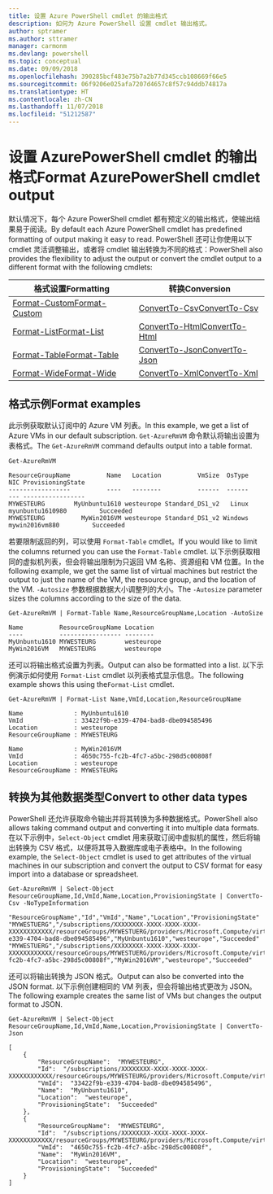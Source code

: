 ```yaml
---
title: 设置 Azure PowerShell cmdlet 的输出格式
description: 如何为 Azure PowerShell 设置 cmdlet 输出格式。
author: sptramer
ms.author: sttramer
manager: carmonm
ms.devlang: powershell
ms.topic: conceptual
ms.date: 09/09/2018
ms.openlocfilehash: 390285bcf483e75b7a2b77d345ccb108669f66e5
ms.sourcegitcommit: 06f9206e025afa7207d4657c8f57c94ddb74817a
ms.translationtype: HT
ms.contentlocale: zh-CN
ms.lasthandoff: 11/07/2018
ms.locfileid: "51212587"
---
```

# <a name="format-azurepowershell-cmdlet-output"></a><span data-ttu-id="2a81c-103">设置 AzurePowerShell cmdlet 的输出格式</span><span class="sxs-lookup"><span data-stu-id="2a81c-103">Format AzurePowerShell cmdlet output</span></span>

<span data-ttu-id="2a81c-104">默认情况下，每个 Azure PowerShell cmdlet 都有预定义的输出格式，使输出结果易于阅读。</span><span class="sxs-lookup"><span data-stu-id="2a81c-104">By default each Azure PowerShell cmdlet has predefined formatting of output making it easy to read.</span></span>  <span data-ttu-id="2a81c-105">PowerShell 还可让你使用以下 cmdlet 灵活调整输出，或者将 cmdlet 输出转换为不同的格式：</span><span class="sxs-lookup"><span data-stu-id="2a81c-105">PowerShell also provides the flexibility to adjust the output or convert the cmdlet output to a different format with the following cmdlets:</span></span>

| <span data-ttu-id="2a81c-106">格式设置</span><span class="sxs-lookup"><span data-stu-id="2a81c-106">Formatting</span></span>      | <span data-ttu-id="2a81c-107">转换</span><span class="sxs-lookup"><span data-stu-id="2a81c-107">Conversion</span></span>       |
|-----------------|------------------|
| [<span data-ttu-id="2a81c-108">Format-Custom</span><span class="sxs-lookup"><span data-stu-id="2a81c-108">Format-Custom</span></span>](/powershell/module/microsoft.powershell.utility/format-custom) | [<span data-ttu-id="2a81c-109">ConvertTo-Csv</span><span class="sxs-lookup"><span data-stu-id="2a81c-109">ConvertTo-Csv</span></span>](/powershell/module/microsoft.powershell.utility/convertto-csv)  |
| [<span data-ttu-id="2a81c-110">Format-List</span><span class="sxs-lookup"><span data-stu-id="2a81c-110">Format-List</span></span>](/powershell/module/microsoft.powershell.utility/format-list)   | [<span data-ttu-id="2a81c-111">ConvertTo-Html</span><span class="sxs-lookup"><span data-stu-id="2a81c-111">ConvertTo-Html</span></span>](/powershell/module/microsoft.powershell.utility/convertto-html) |
| [<span data-ttu-id="2a81c-112">Format-Table</span><span class="sxs-lookup"><span data-stu-id="2a81c-112">Format-Table</span></span>](/powershell/module/microsoft.powershell.utility/format-table)  | [<span data-ttu-id="2a81c-113">ConvertTo-Json</span><span class="sxs-lookup"><span data-stu-id="2a81c-113">ConvertTo-Json</span></span>](/powershell/module/microsoft.powershell.utility/convertto-json) |
| [<span data-ttu-id="2a81c-114">Format-Wide</span><span class="sxs-lookup"><span data-stu-id="2a81c-114">Format-Wide</span></span>](/powershell/module/microsoft.powershell.utility/format-wide)   | [<span data-ttu-id="2a81c-115">ConvertTo-Xml</span><span class="sxs-lookup"><span data-stu-id="2a81c-115">ConvertTo-Xml</span></span>](/powershell/module/microsoft.powershell.utility/convertto-xml)  |

## <a name="format-examples"></a><span data-ttu-id="2a81c-116">格式示例</span><span class="sxs-lookup"><span data-stu-id="2a81c-116">Format examples</span></span>

<span data-ttu-id="2a81c-117">此示例获取默认订阅中的 Azure VM 列表。</span><span class="sxs-lookup"><span data-stu-id="2a81c-117">In this example, we get a list of Azure VMs in our default subscription.</span></span>  <span data-ttu-id="2a81c-118">`Get-AzureRmVM` 命令默认将输出设置为表格式。</span><span class="sxs-lookup"><span data-stu-id="2a81c-118">The `Get-AzureRmVM` command defaults output into a table format.</span></span>

```azurepowershell-interactive
Get-AzureRmVM
```

```output
ResourceGroupName          Name   Location          VmSize  OsType              NIC ProvisioningState
-----------------          ----   --------          ------  ------              --- -----------------
MYWESTEURG        MyUnbuntu1610 westeurope Standard_DS1_v2   Linux myunbuntu1610980         Succeeded
MYWESTEURG          MyWin2016VM westeurope Standard_DS1_v2 Windows   mywin2016vm880         Succeeded
```

<span data-ttu-id="2a81c-119">若要限制返回的列，可以使用 `Format-Table` cmdlet。</span><span class="sxs-lookup"><span data-stu-id="2a81c-119">If you would like to limit the columns returned you can use the `Format-Table` cmdlet.</span></span> <span data-ttu-id="2a81c-120">以下示例获取相同的虚拟机列表，但会将输出限制为只返回 VM 名称、资源组和 VM 位置。</span><span class="sxs-lookup"><span data-stu-id="2a81c-120">In the following example, we get the same list of virtual machines but restrict the output to just the name of the VM, the resource group, and the location of the VM.</span></span>  <span data-ttu-id="2a81c-121">`-Autosize` 参数根据数据大小调整列的大小。</span><span class="sxs-lookup"><span data-stu-id="2a81c-121">The `-Autosize` parameter sizes the columns according to the size of the data.</span></span>

```azurepowershell-interactive
Get-AzureRmVM | Format-Table Name,ResourceGroupName,Location -AutoSize
```

```output
Name          ResourceGroupName Location
----          ----------------- --------
MyUnbuntu1610 MYWESTEURG        westeurope
MyWin2016VM   MYWESTEURG        westeurope
```

<span data-ttu-id="2a81c-122">还可以将输出格式设置为列表。</span><span class="sxs-lookup"><span data-stu-id="2a81c-122">Output can also be formatted into a list.</span></span> <span data-ttu-id="2a81c-123">以下示例演示如何使用 `Format-List` cmdlet 以列表格式显示信息。</span><span class="sxs-lookup"><span data-stu-id="2a81c-123">The following example shows this using the`Format-List` cmdlet.</span></span>

```azurepowershell-interactive
Get-AzureRmVM | Format-List Name,VmId,Location,ResourceGroupName
```

```output
Name              : MyUnbuntu1610
VmId              : 33422f9b-e339-4704-bad8-dbe094585496
Location          : westeurope
ResourceGroupName : MYWESTEURG

Name              : MyWin2016VM
VmId              : 4650c755-fc2b-4fc7-a5bc-298d5c00808f
Location          : westeurope
ResourceGroupName : MYWESTEURG
```

## <a name="convert-to-other-data-types"></a><span data-ttu-id="2a81c-124">转换为其他数据类型</span><span class="sxs-lookup"><span data-stu-id="2a81c-124">Convert to other data types</span></span>

<span data-ttu-id="2a81c-125">PowerShell 还允许获取命令输出并将其转换为多种数据格式。</span><span class="sxs-lookup"><span data-stu-id="2a81c-125">PowerShell also allows taking command output and converting it into multiple data formats.</span></span> <span data-ttu-id="2a81c-126">在以下示例中，`Select-Object` cmdlet 用来获取订阅中虚拟机的属性，然后将输出转换为 CSV 格式，以便将其导入数据库或电子表格中。</span><span class="sxs-lookup"><span data-stu-id="2a81c-126">In the following example, the `Select-Object` cmdlet is used to get attributes of the virtual machines in our subscription and convert the output to CSV format for easy import into a database or spreadsheet.</span></span>

```azurepowershell-interactive
Get-AzureRmVM | Select-Object ResourceGroupName,Id,VmId,Name,Location,ProvisioningState | ConvertTo-Csv -NoTypeInformation
```

```output
"ResourceGroupName","Id","VmId","Name","Location","ProvisioningState"
"MYWESTUERG","/subscriptions/XXXXXXXX-XXXX-XXXX-XXXX-XXXXXXXXXXXX/resourceGroups/MYWESTUERG/providers/Microsoft.Compute/virtualMachines/MyUnbuntu1610","33422f9b-e339-4704-bad8-dbe094585496","MyUnbuntu1610","westeurope","Succeeded"
"MYWESTUERG","/subscriptions/XXXXXXXX-XXXX-XXXX-XXXX-XXXXXXXXXXXX/resourceGroups/MYWESTUERG/providers/Microsoft.Compute/virtualMachines/MyWin2016VM","4650c755-fc2b-4fc7-a5bc-298d5c00808f","MyWin2016VM","westeurope","Succeeded"
```

<span data-ttu-id="2a81c-127">还可以将输出转换为 JSON 格式。</span><span class="sxs-lookup"><span data-stu-id="2a81c-127">Output can also be converted into the JSON format.</span></span>  <span data-ttu-id="2a81c-128">以下示例创建相同的 VM 列表，但会将输出格式更改为 JSON。</span><span class="sxs-lookup"><span data-stu-id="2a81c-128">The following example creates the same list of VMs but changes the output format to JSON.</span></span>

```azurepowershell-interactive
Get-AzureRmVM | Select-Object ResourceGroupName,Id,VmId,Name,Location,ProvisioningState | ConvertTo-Json
```

```output
[
    {
        "ResourceGroupName":  "MYWESTEURG",
        "Id":  "/subscriptions/XXXXXXXX-XXXX-XXXX-XXXX-XXXXXXXXXXXX/resourceGroups/MYWESTEURG/providers/Microsoft.Compute/virtualMachines/MyUnbuntu1610",
        "VmId":  "33422f9b-e339-4704-bad8-dbe094585496",
        "Name":  "MyUnbuntu1610",
        "Location":  "westeurope",
        "ProvisioningState":  "Succeeded"
    },
    {
        "ResourceGroupName":  "MYWESTEURG",
        "Id":  "/subscriptions/XXXXXXXX-XXXX-XXXX-XXXX-XXXXXXXXXXXX/resourceGroups/MYWESTEURG/providers/Microsoft.Compute/virtualMachines/MyWin2016VM",
        "VmId":  "4650c755-fc2b-4fc7-a5bc-298d5c00808f",
        "Name":  "MyWin2016VM",
        "Location":  "westeurope",
        "ProvisioningState":  "Succeeded"
    }
]
```
